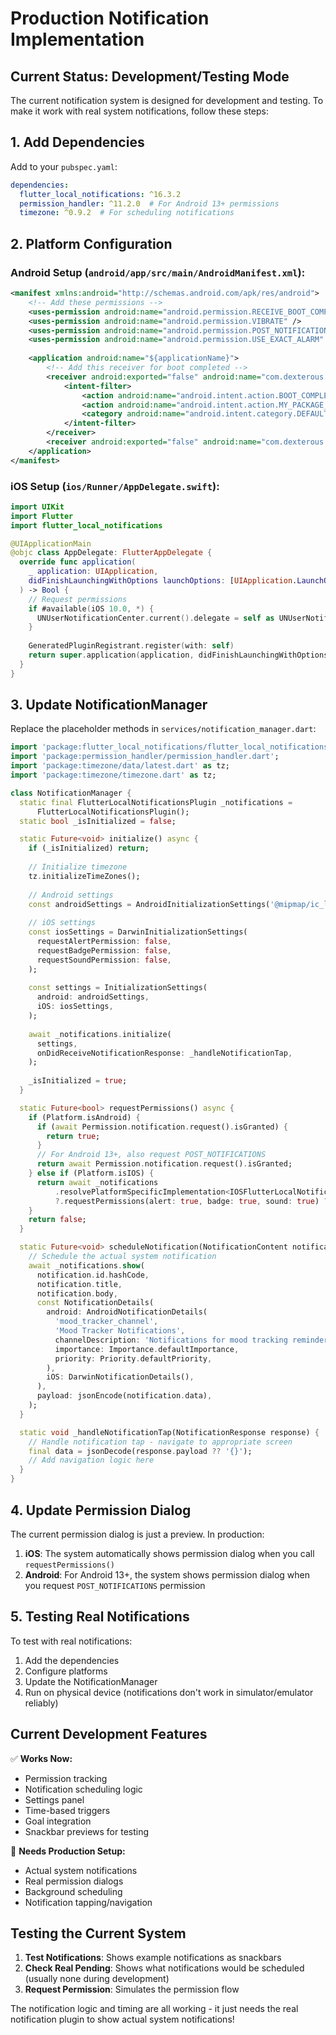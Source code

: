 # Production Notification Implementation

## Current Status: Development/Testing Mode
The current notification system is designed for development and testing. To make it work with real system notifications, follow these steps:

## 1. Add Dependencies

Add to your `pubspec.yaml`:

```yaml
dependencies:
  flutter_local_notifications: ^16.3.2
  permission_handler: ^11.2.0  # For Android 13+ permissions
  timezone: ^0.9.2  # For scheduling notifications
```

## 2. Platform Configuration

### Android Setup (`android/app/src/main/AndroidManifest.xml`):

```xml
<manifest xmlns:android="http://schemas.android.com/apk/res/android">
    <!-- Add these permissions -->
    <uses-permission android:name="android.permission.RECEIVE_BOOT_COMPLETED" />
    <uses-permission android:name="android.permission.VIBRATE" />
    <uses-permission android:name="android.permission.POST_NOTIFICATIONS" />
    <uses-permission android:name="android.permission.USE_EXACT_ALARM" />
    
    <application android:name="${applicationName}">
        <!-- Add this receiver for boot completed -->
        <receiver android:exported="false" android:name="com.dexterous.flutterlocalnotifications.ScheduledNotificationBootReceiver">
            <intent-filter>
                <action android:name="android.intent.action.BOOT_COMPLETED"/>
                <action android:name="android.intent.action.MY_PACKAGE_REPLACED"/>
                <category android:name="android.intent.category.DEFAULT"/>
            </intent-filter>
        </receiver>
        <receiver android:exported="false" android:name="com.dexterous.flutterlocalnotifications.ScheduledNotificationReceiver" />
    </application>
</manifest>
```

### iOS Setup (`ios/Runner/AppDelegate.swift`):

```swift
import UIKit
import Flutter
import flutter_local_notifications

@UIApplicationMain
@objc class AppDelegate: FlutterAppDelegate {
  override func application(
    _ application: UIApplication,
    didFinishLaunchingWithOptions launchOptions: [UIApplication.LaunchOptionsKey: Any]?
  ) -> Bool {
    // Request permissions
    if #available(iOS 10.0, *) {
      UNUserNotificationCenter.current().delegate = self as UNUserNotificationCenterDelegate
    }
    
    GeneratedPluginRegistrant.register(with: self)
    return super.application(application, didFinishLaunchingWithOptions: launchOptions)
  }
}
```

## 3. Update NotificationManager

Replace the placeholder methods in `services/notification_manager.dart`:

```dart
import 'package:flutter_local_notifications/flutter_local_notifications.dart';
import 'package:permission_handler/permission_handler.dart';
import 'package:timezone/data/latest.dart' as tz;
import 'package:timezone/timezone.dart' as tz;

class NotificationManager {
  static final FlutterLocalNotificationsPlugin _notifications = 
      FlutterLocalNotificationsPlugin();
  static bool _isInitialized = false;

  static Future<void> initialize() async {
    if (_isInitialized) return;
    
    // Initialize timezone
    tz.initializeTimeZones();
    
    // Android settings
    const androidSettings = AndroidInitializationSettings('@mipmap/ic_launcher');
    
    // iOS settings
    const iosSettings = DarwinInitializationSettings(
      requestAlertPermission: false,
      requestBadgePermission: false,
      requestSoundPermission: false,
    );
    
    const settings = InitializationSettings(
      android: androidSettings,
      iOS: iosSettings,
    );
    
    await _notifications.initialize(
      settings,
      onDidReceiveNotificationResponse: _handleNotificationTap,
    );
    
    _isInitialized = true;
  }

  static Future<bool> requestPermissions() async {
    if (Platform.isAndroid) {
      if (await Permission.notification.request().isGranted) {
        return true;
      }
      // For Android 13+, also request POST_NOTIFICATIONS
      return await Permission.notification.request().isGranted;
    } else if (Platform.isIOS) {
      return await _notifications
          .resolvePlatformSpecificImplementation<IOSFlutterLocalNotificationsPlugin>()
          ?.requestPermissions(alert: true, badge: true, sound: true) ?? false;
    }
    return false;
  }

  static Future<void> scheduleNotification(NotificationContent notification) async {
    // Schedule the actual system notification
    await _notifications.show(
      notification.id.hashCode,
      notification.title,
      notification.body,
      const NotificationDetails(
        android: AndroidNotificationDetails(
          'mood_tracker_channel',
          'Mood Tracker Notifications',
          channelDescription: 'Notifications for mood tracking reminders',
          importance: Importance.defaultImportance,
          priority: Priority.defaultPriority,
        ),
        iOS: DarwinNotificationDetails(),
      ),
      payload: jsonEncode(notification.data),
    );
  }

  static void _handleNotificationTap(NotificationResponse response) {
    // Handle notification tap - navigate to appropriate screen
    final data = jsonDecode(response.payload ?? '{}');
    // Add navigation logic here
  }
}
```

## 4. Update Permission Dialog

The current permission dialog is just a preview. In production:

1. **iOS**: The system automatically shows permission dialog when you call `requestPermissions()`
2. **Android**: For Android 13+, the system shows permission dialog when you request `POST_NOTIFICATIONS` permission

## 5. Testing Real Notifications

To test with real notifications:

1. Add the dependencies
2. Configure platforms
3. Update the NotificationManager
4. Run on physical device (notifications don't work in simulator/emulator reliably)

## Current Development Features

✅ **Works Now:**
- Permission tracking
- Notification scheduling logic  
- Settings panel
- Time-based triggers
- Goal integration
- Snackbar previews for testing

🔧 **Needs Production Setup:**
- Actual system notifications
- Real permission dialogs
- Background scheduling
- Notification tapping/navigation

## Testing the Current System

1. **Test Notifications**: Shows example notifications as snackbars
2. **Check Real Pending**: Shows what notifications would be scheduled (usually none during development)
3. **Request Permission**: Simulates the permission flow

The notification logic and timing are all working - it just needs the real notification plugin to show actual system notifications!